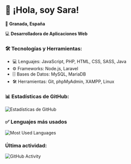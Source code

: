# 👋 ¡Hola, soy Sara!
📍 **Granada, España**

💻 **Desarrolladora de Aplicaciones Web**
### 🛠️ Tecnologías y Herramientas:
- 💻 Lenguajes: JavaScript, PHP, HTML, CSS, SASS, Java
- ⚙️ Frameworks: Node.js, Laravel
- 🗄️ Bases de Datos: MySQL, MariaDB
- 🛠️ Herramientas: Git, phpMyAdmin, XAMPP, Linux
### 📊 Estadísticas de GitHub:
![Estadísticas de GitHub](https://github-readme-stats.vercel.app/api?username=sgargal&&bg_color=ffcfe9&title_color=800080&text_color=4b0082)
### ✅ Lenguajes más usados
![Most Used Languages](https://github-readme-stats.vercel.app/api/top-langs/?username=sgargal&bg_color=ffcfe9&color=800080&line=4b0082&point=4b0082&area_color=ff69b4&area=true)
### Última actividad: 
![GitHub Activity](https://github-readme-activity-graph.vercel.app/graph?username=sgargal&theme=dark)

